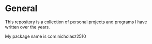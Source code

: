 # General
This repository is a collection of personal projects and programs I have written over the years. 

My package name is com.nicholasz2510

